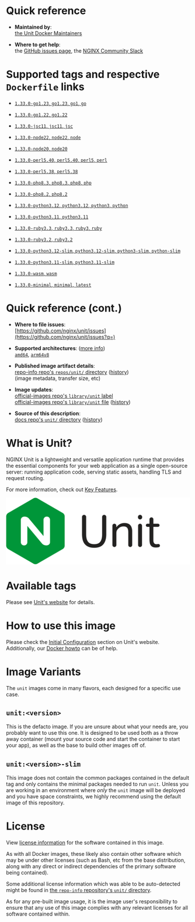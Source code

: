 <!--

********************************************************************************

WARNING:

    DO NOT EDIT "unit/README.md"

    IT IS AUTO-GENERATED

    (from the other files in "unit/" combined with a set of templates)

********************************************************************************

-->

# Quick reference

-	**Maintained by**:  
	[the Unit Docker Maintainers](https://github.com/nginx/unit)

-	**Where to get help**:  
	the [GitHub issues page](https://github.com/nginx/unit/issues), the [NGINX Community Slack](https://community.nginx.org/joinslack)

# Supported tags and respective `Dockerfile` links

-	[`1.33.0-go1.23`, `go1.23`, `go1`, `go`](https://github.com/nginx/unit/blob/624debcf17ea7faab01fa841bd4dcd9f308cf306/pkg/docker/Dockerfile.go1.23)

-	[`1.33.0-go1.22`, `go1.22`](https://github.com/nginx/unit/blob/624debcf17ea7faab01fa841bd4dcd9f308cf306/pkg/docker/Dockerfile.go1.22)

-	[`1.33.0-jsc11`, `jsc11`, `jsc`](https://github.com/nginx/unit/blob/624debcf17ea7faab01fa841bd4dcd9f308cf306/pkg/docker/Dockerfile.jsc11)

-	[`1.33.0-node22`, `node22`, `node`](https://github.com/nginx/unit/blob/624debcf17ea7faab01fa841bd4dcd9f308cf306/pkg/docker/Dockerfile.node22)

-	[`1.33.0-node20`, `node20`](https://github.com/nginx/unit/blob/624debcf17ea7faab01fa841bd4dcd9f308cf306/pkg/docker/Dockerfile.node20)

-	[`1.33.0-perl5.40`, `perl5.40`, `perl5`, `perl`](https://github.com/nginx/unit/blob/624debcf17ea7faab01fa841bd4dcd9f308cf306/pkg/docker/Dockerfile.perl5.40)

-	[`1.33.0-perl5.38`, `perl5.38`](https://github.com/nginx/unit/blob/624debcf17ea7faab01fa841bd4dcd9f308cf306/pkg/docker/Dockerfile.perl5.38)

-	[`1.33.0-php8.3`, `php8.3`, `php8`, `php`](https://github.com/nginx/unit/blob/624debcf17ea7faab01fa841bd4dcd9f308cf306/pkg/docker/Dockerfile.php8.3)

-	[`1.33.0-php8.2`, `php8.2`](https://github.com/nginx/unit/blob/624debcf17ea7faab01fa841bd4dcd9f308cf306/pkg/docker/Dockerfile.php8.2)

-	[`1.33.0-python3.12`, `python3.12`, `python3`, `python`](https://github.com/nginx/unit/blob/624debcf17ea7faab01fa841bd4dcd9f308cf306/pkg/docker/Dockerfile.python3.12)

-	[`1.33.0-python3.11`, `python3.11`](https://github.com/nginx/unit/blob/624debcf17ea7faab01fa841bd4dcd9f308cf306/pkg/docker/Dockerfile.python3.11)

-	[`1.33.0-ruby3.3`, `ruby3.3`, `ruby3`, `ruby`](https://github.com/nginx/unit/blob/624debcf17ea7faab01fa841bd4dcd9f308cf306/pkg/docker/Dockerfile.ruby3.3)

-	[`1.33.0-ruby3.2`, `ruby3.2`](https://github.com/nginx/unit/blob/624debcf17ea7faab01fa841bd4dcd9f308cf306/pkg/docker/Dockerfile.ruby3.2)

-	[`1.33.0-python3.12-slim`, `python3.12-slim`, `python3-slim`, `python-slim`](https://github.com/nginx/unit/blob/624debcf17ea7faab01fa841bd4dcd9f308cf306/pkg/docker/Dockerfile.python3.12-slim)

-	[`1.33.0-python3.11-slim`, `python3.11-slim`](https://github.com/nginx/unit/blob/624debcf17ea7faab01fa841bd4dcd9f308cf306/pkg/docker/Dockerfile.python3.11-slim)

-	[`1.33.0-wasm`, `wasm`](https://github.com/nginx/unit/blob/624debcf17ea7faab01fa841bd4dcd9f308cf306/pkg/docker/Dockerfile.wasm)

-	[`1.33.0-minimal`, `minimal`, `latest`](https://github.com/nginx/unit/blob/624debcf17ea7faab01fa841bd4dcd9f308cf306/pkg/docker/Dockerfile.minimal)

# Quick reference (cont.)

-	**Where to file issues**:  
	[https://github.com/nginx/unit/issues](https://github.com/nginx/unit/issues?q=)

-	**Supported architectures**: ([more info](https://github.com/docker-library/official-images#architectures-other-than-amd64))  
	[`amd64`](https://hub.docker.com/r/amd64/unit/), [`arm64v8`](https://hub.docker.com/r/arm64v8/unit/)

-	**Published image artifact details**:  
	[repo-info repo's `repos/unit/` directory](https://github.com/docker-library/repo-info/blob/master/repos/unit) ([history](https://github.com/docker-library/repo-info/commits/master/repos/unit))  
	(image metadata, transfer size, etc)

-	**Image updates**:  
	[official-images repo's `library/unit` label](https://github.com/docker-library/official-images/issues?q=label%3Alibrary%2Funit)  
	[official-images repo's `library/unit` file](https://github.com/docker-library/official-images/blob/master/library/unit) ([history](https://github.com/docker-library/official-images/commits/master/library/unit))

-	**Source of this description**:  
	[docs repo's `unit/` directory](https://github.com/docker-library/docs/tree/master/unit) ([history](https://github.com/docker-library/docs/commits/master/unit))

# What is Unit?

NGINX Unit is a lightweight and versatile application runtime that provides the essential components for your web application as a single open-source server: running application code, serving static assets, handling TLS and request routing.

For more information, check out [Key Features](https://unit.nginx.org/keyfeatures).

![logo](https://raw.githubusercontent.com/docker-library/docs/d6e69ebb56fe6890bd6ec587295ff1d67e2849fe/unit/logo.svg?sanitize=true)

# Available tags

Please see [Unit's website](https://unit.nginx.org/installation/#docker-images) for details.

# How to use this image

Please check the [Initial Configuration](https://unit.nginx.org/installation/#initial-configuration) section on Unit's website. Additionally, our [Docker howto](https://unit.nginx.org/howto/docker/) can be of help.

# Image Variants

The `unit` images come in many flavors, each designed for a specific use case.

## `unit:<version>`

This is the defacto image. If you are unsure about what your needs are, you probably want to use this one. It is designed to be used both as a throw away container (mount your source code and start the container to start your app), as well as the base to build other images off of.

## `unit:<version>-slim`

This image does not contain the common packages contained in the default tag and only contains the minimal packages needed to run `unit`. Unless you are working in an environment where *only* the `unit` image will be deployed and you have space constraints, we highly recommend using the default image of this repository.

# License

View [license information](https://raw.githubusercontent.com/nginx/unit/master/LICENSE) for the software contained in this image.

As with all Docker images, these likely also contain other software which may be under other licenses (such as Bash, etc from the base distribution, along with any direct or indirect dependencies of the primary software being contained).

Some additional license information which was able to be auto-detected might be found in [the `repo-info` repository's `unit/` directory](https://github.com/docker-library/repo-info/tree/master/repos/unit).

As for any pre-built image usage, it is the image user's responsibility to ensure that any use of this image complies with any relevant licenses for all software contained within.
